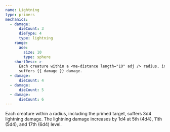 ```yaml
---
name: Lightning
type: primers
mechanics:
  - damage:
      dieCount: 3
      dieType: 4
      type: lightning
    range:
      aoe:
        size: 10
        type: sphere
    shortDesc: >-
      Each creature within a <me-distance length="10" adj /> radius, including the primed target,
      suffers {{ damage }} damage.
  - damage:
      dieCount: 4
  - damage:
      dieCount: 5
  - damage:
      dieCount: 6
---
```

Each creature within a <me-distance length="10" adj /> radius, including the primed target,
suffers 3d4 lightning damage. The lightning damage increases by 1d4 at 5th (4d4), 11th (5d4), and 17th (6d4) level.
